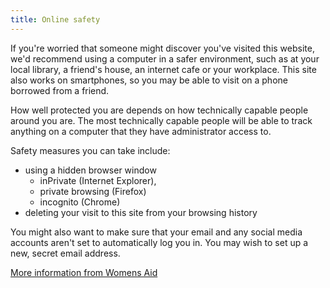 ```yaml
---
title: Online safety
---
```


If you're worried that someone might discover you've visited this website, we'd recommend using a computer in a safer environment, such as at your local library, a friend's house, an internet cafe or your workplace. This site also works on smartphones, so you may be able to visit on a phone borrowed from a friend.

How well protected you are depends on how technically capable people around you are. The most technically capable people will be able to track anything on a computer that they have administrator access to. 

Safety measures you can take include:

* using a hidden browser window 
	* 	inPrivate (Internet Explorer), 
	*  private browsing (Firefox)
	*  incognito (Chrome)
* deleting your visit to this site from your browsing history

You might also want to make sure that your email and any social media accounts aren't set to automatically log you in. You may wish to set up a new, secret email address.

[More information from Womens Aid](http://www.womensaid.org.uk/page.asp?section=00010001000800010001)
